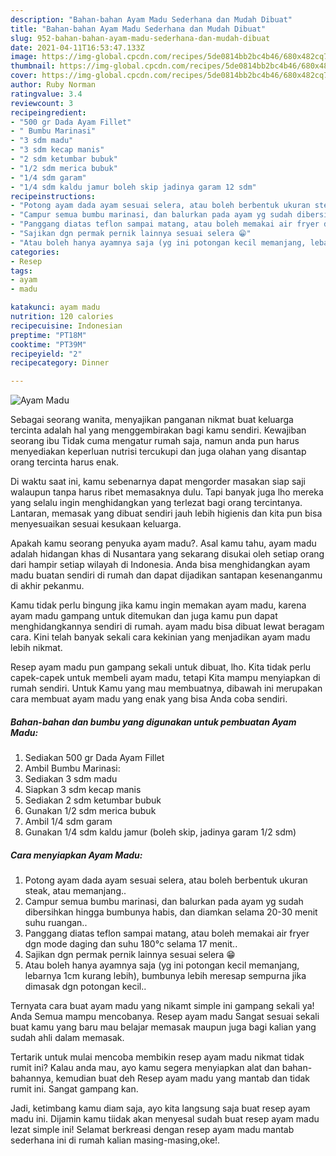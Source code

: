 ```yaml
---
description: "Bahan-bahan Ayam Madu Sederhana dan Mudah Dibuat"
title: "Bahan-bahan Ayam Madu Sederhana dan Mudah Dibuat"
slug: 952-bahan-bahan-ayam-madu-sederhana-dan-mudah-dibuat
date: 2021-04-11T16:53:47.133Z
image: https://img-global.cpcdn.com/recipes/5de0814bb2bc4b46/680x482cq70/ayam-madu-foto-resep-utama.jpg
thumbnail: https://img-global.cpcdn.com/recipes/5de0814bb2bc4b46/680x482cq70/ayam-madu-foto-resep-utama.jpg
cover: https://img-global.cpcdn.com/recipes/5de0814bb2bc4b46/680x482cq70/ayam-madu-foto-resep-utama.jpg
author: Ruby Norman
ratingvalue: 3.4
reviewcount: 3
recipeingredient:
- "500 gr Dada Ayam Fillet"
- " Bumbu Marinasi"
- "3 sdm madu"
- "3 sdm kecap manis"
- "2 sdm ketumbar bubuk"
- "1/2 sdm merica bubuk"
- "1/4 sdm garam"
- "1/4 sdm kaldu jamur boleh skip jadinya garam 12 sdm"
recipeinstructions:
- "Potong ayam dada ayam sesuai selera, atau boleh berbentuk ukuran steak, atau memanjang.."
- "Campur semua bumbu marinasi, dan balurkan pada ayam yg sudah dibersihkan hingga bumbunya habis, dan diamkan selama 20-30 menit suhu ruangan.."
- "Panggang diatas teflon sampai matang, atau boleh memakai air fryer dgn mode daging dan suhu 180°c selama 17 menit.."
- "Sajikan dgn permak pernik lainnya sesuai selera 😁"
- "Atau boleh hanya ayamnya saja (yg ini potongan kecil memanjang, lebarnya 1cm kurang lebih), bumbunya lebih meresap sempurna jika dimasak dgn potongan kecil.."
categories:
- Resep
tags:
- ayam
- madu

katakunci: ayam madu 
nutrition: 120 calories
recipecuisine: Indonesian
preptime: "PT18M"
cooktime: "PT39M"
recipeyield: "2"
recipecategory: Dinner

---
```



![Ayam Madu](https://img-global.cpcdn.com/recipes/5de0814bb2bc4b46/680x482cq70/ayam-madu-foto-resep-utama.jpg)

Sebagai seorang wanita, menyajikan panganan nikmat buat keluarga tercinta adalah hal yang menggembirakan bagi kamu sendiri. Kewajiban seorang ibu Tidak cuma mengatur rumah saja, namun anda pun harus menyediakan keperluan nutrisi tercukupi dan juga olahan yang disantap orang tercinta harus enak.

Di waktu  saat ini, kamu sebenarnya dapat mengorder masakan siap saji walaupun tanpa harus ribet memasaknya dulu. Tapi banyak juga lho mereka yang selalu ingin menghidangkan yang terlezat bagi orang tercintanya. Lantaran, memasak yang dibuat sendiri jauh lebih higienis dan kita pun bisa menyesuaikan sesuai kesukaan keluarga. 



Apakah kamu seorang penyuka ayam madu?. Asal kamu tahu, ayam madu adalah hidangan khas di Nusantara yang sekarang disukai oleh setiap orang dari hampir setiap wilayah di Indonesia. Anda bisa menghidangkan ayam madu buatan sendiri di rumah dan dapat dijadikan santapan kesenanganmu di akhir pekanmu.

Kamu tidak perlu bingung jika kamu ingin memakan ayam madu, karena ayam madu gampang untuk ditemukan dan juga kamu pun dapat menghidangkannya sendiri di rumah. ayam madu bisa dibuat lewat beragam cara. Kini telah banyak sekali cara kekinian yang menjadikan ayam madu lebih nikmat.

Resep ayam madu pun gampang sekali untuk dibuat, lho. Kita tidak perlu capek-capek untuk membeli ayam madu, tetapi Kita mampu menyiapkan di rumah sendiri. Untuk Kamu yang mau membuatnya, dibawah ini merupakan cara membuat ayam madu yang enak yang bisa Anda coba sendiri.

<!--inarticleads1-->

##### Bahan-bahan dan bumbu yang digunakan untuk pembuatan Ayam Madu:

1. Sediakan 500 gr Dada Ayam Fillet
1. Ambil  Bumbu Marinasi:
1. Sediakan 3 sdm madu
1. Siapkan 3 sdm kecap manis
1. Sediakan 2 sdm ketumbar bubuk
1. Gunakan 1/2 sdm merica bubuk
1. Ambil 1/4 sdm garam
1. Gunakan 1/4 sdm kaldu jamur (boleh skip, jadinya garam 1/2 sdm)




<!--inarticleads2-->

##### Cara menyiapkan Ayam Madu:

1. Potong ayam dada ayam sesuai selera, atau boleh berbentuk ukuran steak, atau memanjang..
1. Campur semua bumbu marinasi, dan balurkan pada ayam yg sudah dibersihkan hingga bumbunya habis, dan diamkan selama 20-30 menit suhu ruangan..
1. Panggang diatas teflon sampai matang, atau boleh memakai air fryer dgn mode daging dan suhu 180°c selama 17 menit..
1. Sajikan dgn permak pernik lainnya sesuai selera 😁
1. Atau boleh hanya ayamnya saja (yg ini potongan kecil memanjang, lebarnya 1cm kurang lebih), bumbunya lebih meresap sempurna jika dimasak dgn potongan kecil..




Ternyata cara buat ayam madu yang nikamt simple ini gampang sekali ya! Anda Semua mampu mencobanya. Resep ayam madu Sangat sesuai sekali buat kamu yang baru mau belajar memasak maupun juga bagi kalian yang sudah ahli dalam memasak.

Tertarik untuk mulai mencoba membikin resep ayam madu nikmat tidak rumit ini? Kalau anda mau, ayo kamu segera menyiapkan alat dan bahan-bahannya, kemudian buat deh Resep ayam madu yang mantab dan tidak rumit ini. Sangat gampang kan. 

Jadi, ketimbang kamu diam saja, ayo kita langsung saja buat resep ayam madu ini. Dijamin kamu tiidak akan menyesal sudah buat resep ayam madu lezat simple ini! Selamat berkreasi dengan resep ayam madu mantab sederhana ini di rumah kalian masing-masing,oke!.

